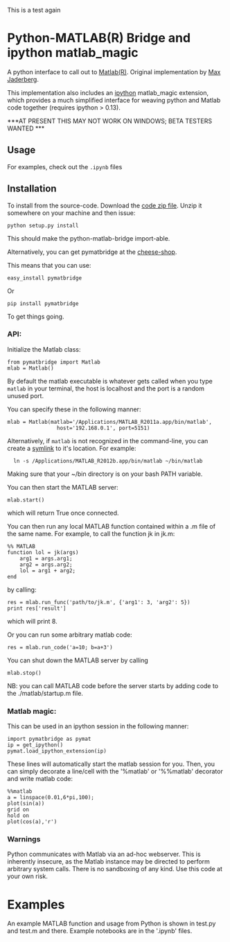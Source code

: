 This is a test again

# Python-MATLAB(R) Bridge and ipython matlab_magic

A python interface to call out to [Matlab(R)](http://mathworks.com). Original
implementation by [Max Jaderberg](http://www.maxjaderberg.com/).

This implementation also includes an [ipython](http://ipython.org) matlab_magic
extension, which provides a much simplified interface for weaving python and
Matlab code together (requires ipython > 0.13).  


***AT PRESENT THIS MAY NOT WORK ON WINDOWS; BETA TESTERS WANTED ***

## Usage

For examples, check out the `.ipynb` files

## Installation

To install from the source-code. Download the [code zip
file](https://github.com/arokem/python-matlab-bridge/archive/master.zip). Unzip
it somewhere on your machine and then issue:

    python setup.py install

This should make the python-matlab-bridge import-able.

Alternatively, you can get pymatbridge at the
[cheese-shop](https://pypi.python.org/pypi/pymatbridge).

This means that you can use:

    easy_install pymatbridge

Or

    pip install pymatbridge

To get things going.


### API: 

Initialize the Matlab class:

    from pymatbridge import Matlab
    mlab = Matlab()

By default the matlab executable is whatever gets called when you type `matlab`
in your terminal, the host is localhost and the port is a random unused port.

You can specify these in the following manner: 

    mlab = Matlab(matlab='/Applications/MATLAB_R2011a.app/bin/matlab',
                    host='192.168.0.1', port=5151)

Alternatively, if `matlab` is not recognized in the command-line, you can
create a [symlink](http://en.wikipedia.org/wiki/Symbolic_link) to it's
location. For example:

	  ln -s /Applications/MATLAB_R2012b.app/bin/matlab ~/bin/matlab

Making sure that your ~/bin directory is on your bash PATH variable.
	  
You can then start the MATLAB server:

    mlab.start()

which will return True once connected.

You can then run any local MATLAB function contained within a .m file of the
same name. For example, to call the function jk in jk.m:

    %% MATLAB
    function lol = jk(args)
        arg1 = args.arg1;
        arg2 = args.arg2;
        lol = arg1 + arg2;
    end

by calling:

    res = mlab.run_func('path/to/jk.m', {'arg1': 3, 'arg2': 5})
    print res['result']

which will print 8.

Or you can run some arbitrary matlab code:

    res = mlab.run_code('a=10; b=a+3')

You can shut down the MATLAB server by calling

    mlab.stop()

NB: you can call MATLAB code before the server starts by adding code to the ./matlab/startup.m file.


### Matlab magic: 

This can be used in an ipython session in the following manner:

    import pymatbridge as pymat
    ip = get_ipython()
    pymat.load_ipython_extension(ip)

These lines will automatically start the matlab session for you. Then, you can
simply decorate a line/cell with the '%matlab' or '%%matlab' decorator and
write matlab code:

    %%matlab 
    a = linspace(0.01,6*pi,100);
    plot(sin(a))
    grid on
    hold on
    plot(cos(a),'r')

### Warnings

Python communicates with Matlab via an ad-hoc webserver. This is inherently
insecure, as the Matlab instance may be directed to perform arbitrary system
calls. There is no sandboxing of any kind. Use this code at your own risk.

# Examples

An example MATLAB function and usage from Python is shown in test.py and test.m
and there. Example notebooks are in the '.ipynb' files. 


